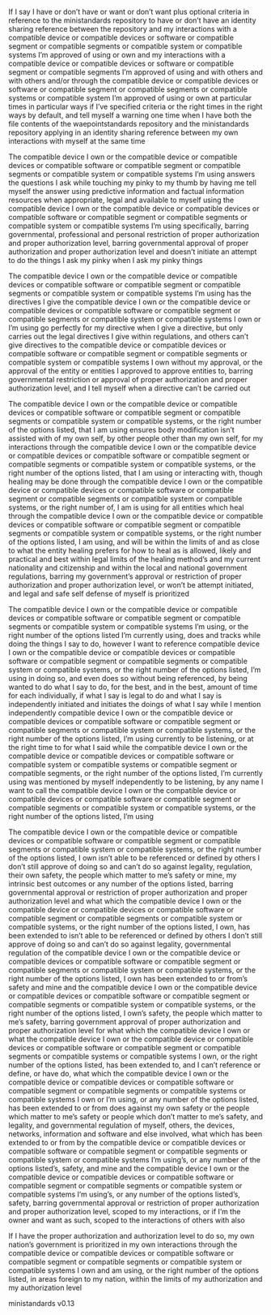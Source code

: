 If I say I have or don’t have or want or don’t want plus optional criteria in reference to the ministandards repository to have or don’t have an identity sharing reference between the repository and my interactions with a compatible device or compatible devices or software or compatible segment or compatible segments or compatible system or compatible systems I’m approved of using or own and my interactions with a compatible device or compatible devices or software or compatible segment or compatible segments I’m approved of using and with others and with others and/or through the compatible device or compatible devices or software or compatible segment or compatible segments or compatible systems or compatible system I’m approved of using or own at particular times in particular ways if I’ve specified criteria or the right times in the right ways by default, and tell myself a warning one time when I have both the file contents of the waepointstandards repository and the ministandards repository applying in an identity sharing reference between my own interactions with myself at the same time

The compatible device I own or the compatible device or compatible devices or compatible software or compatible segment or compatible segments or compatible system or compatible systems I’m using answers the questions I ask while touching my pinky to my thumb by having me tell myself the answer using predictive information and factual information resources when appropriate, legal and available to myself using the compatible device I own or the compatible device or compatible devices or compatible software or compatible segment or compatible segments or compatible system or compatible systems I’m using specifically, barring governmental, professional and personal restriction of proper authorization and proper authorization level, barring governmental approval of proper authorization and proper authorization level and doesn’t initiate an attempt to do the things I ask my pinky when I ask my pinky things

The compatible device I own or the compatible device or compatible devices or compatible software or compatible segment or compatible segments or compatible system or compatible systems I’m using has the directives I give the compatible device I own or the compatible device or compatible devices or compatible software or compatible segment or compatible segments or compatible system or compatible systems I own or I’m using go perfectly for my directive when I give a directive, but only carries out the legal directives I give within regulations, and others can’t give directives to the compatible device or compatible devices or compatible software or compatible segment or compatible segments or compatible system or compatible systems I own without my approval, or the approval of the entity or entities I approved to approve entities to, barring governmental restriction or approval of proper authorization and proper authorization level, and I tell myself when a directive can’t be carried out

The compatible device I own or the compatible device or compatible devices or compatible software or compatible segment or compatible segments or compatible system or compatible systems, or the right number of the options listed, that I am using ensures body modification isn’t assisted with of my own self, by other people other than my own self, for my interactions through the compatible device I own or the compatible device or compatible devices or compatible software or compatible segment or compatible segments or compatible system or compatible systems, or the right number of the options listed, that I am using or interacting with, though healing may be done through the compatible device I own or the compatible device or compatible devices or compatible software or compatible segment or compatible segments or compatible system or compatible systems, or the right number of, I am is using for all entities which heal through the compatible device I own or the compatible device or compatible devices or compatible software or compatible segment or compatible segments or compatible system or compatible systems, or the right number of the options listed, I am using, and will be within the limits of and as close to what the entity healing prefers for how to heal as is allowed, likely and practical and best within legal limits of the healing method’s and my current nationality and citizenship and within the local and national government regulations, barring my government’s approval or restriction of proper authorization and proper authorization level, or won’t be attempt initiated, and legal and safe self defense of myself is prioritized

The compatible device I own or the compatible device or compatible devices or compatible software or compatible segment or compatible segments or compatible system or compatible systems I’m using, or the right number of the options listed I’m currently using, does and tracks while doing the things I say to do, however I want to reference compatible device I own or the compatible device or compatible devices or compatible software or compatible segment or compatible segments or compatible system or compatible systems, or the right number of the options listed, I’m using in doing so, and even does so without being referenced, by being wanted to do what I say to do, for the best, and in the best, amount of time for each individually, if what I say is legal to do and what I say is independently initiated and initiates the doings of what I say while I mention independently compatible device I own or the compatible device or compatible devices or compatible software or compatible segment or compatible segments or compatible system or compatible systems, or the right number of the options listed, I’m using currently to be listening, or at the right time to for what I said while the compatible device I own or the compatible device or compatible devices or compatible software or compatible system or compatible systems or compatible segment or compatible segments, or the right number of the options listed, I’m currently using was mentioned by myself independently to be listening, by any name I want to call the compatible device I own or the compatible device or compatible devices or compatible software or compatible segment or compatible segments or compatible system or compatible systems, or the right number of the options listed, I’m using

The compatible device I own or the compatible device or compatible devices or compatible software or compatible segment or compatible segments or compatible system or compatible systems, or the right number of the options listed, I own isn’t able to be referenced or defined by others I don’t still approve of doing so and can’t do so against legality, regulation, their own safety, the people which matter to me’s safety or mine, my intrinsic best outcomes or any number of the options listed, barring governmental approval or restriction of proper authorization and proper authorization level and what which the compatible device I own or the compatible device or compatible devices or compatible software or compatible segment or compatible segments or compatible system or compatible systems, or the right number of the options listed, I own, has been extended to isn’t able to be referenced or defined by others I don’t still approve of doing so and can’t do so against legality, governmental regulation of the compatible device I own or the compatible device or compatible devices or compatible software or compatible segment or compatible segments or compatible system or compatible systems, or the right number of the options listed, I own has been extended to or from’s safety and mine and the compatible device I own or the compatible device or compatible devices or compatible software or compatible segment or compatible segments or compatible system or compatible systems, or the right number of the options listed, I own’s safety, the people which matter to me’s safety, barring government approval of proper authorization and proper authorization level for what which the compatible device I own or what the compatible device I own or the compatible device or compatible devices or compatible software or compatible segment or compatible segments or compatible systems or compatible systems I own, or the right number of the options listed, has been extended to, and I can’t reference or define, or have do, what which the compatible device I own or the compatible device or compatible devices or compatible software or compatible segment or compatible segments or compatible systems or compatible systems I own or I’m using, or any number of the options listed, has been extended to or from does against my own safety or the people which matter to me’s safety or people which don’t matter to me’s safety, and legality, and governmental regulation of myself, others, the devices, networks, information and software and else involved, what which has been extended to or from by the compatible device or compatible devices or compatible software or compatible segment or compatible segments or compatible system or compatible systems I’m using’s, or any number of the options listed’s, safety, and mine and the compatible device I own or the compatible device or compatible devices or compatible software or compatible segment or compatible segments or compatible system or compatible systems I’m using’s, or any number of the options listed’s, safety, barring governmental approval or restriction of proper authorization and proper authorization level, scoped to my interactions, or if I’m the owner and want as such, scoped to the interactions of others with also

If I have the proper authorization and authorization level to do so, my own nation’s government is prioritized in my own interactions through the compatible device or compatible devices or compatible software or compatible segment or compatible segments or compatible system or compatible systems I own and am using, or the right number of the options listed, in areas foreign to my nation, within the limits of my authorization and my authorization level

ministandards v0.13

